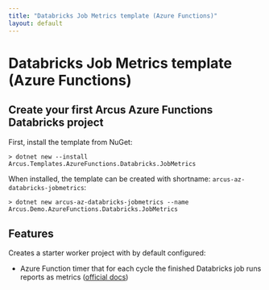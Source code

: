 ```yaml
---
title: "Databricks Job Metrics template (Azure Functions)"
layout: default
---
```


# Databricks Job Metrics template (Azure Functions)

## Create your first Arcus Azure Functions Databricks project

First, install the template from NuGet:

```shell
> dotnet new --install Arcus.Templates.AzureFunctions.Databricks.JobMetrics
```

When installed, the template can be created with shortname: `arcus-az-databricks-jobmetrics`:

```shell
> dotnet new arcus-az-databricks-jobmetrics --name Arcus.Demo.AzureFunctions.Databricks.JobMetrics
```

## Features

Creates a starter worker project with by default configured:

* Azure Function timer that for each cycle the finished Databricks job runs reports as metrics ([official docs](https://background-jobs.arcus-azure.net/features/databricks/gain-insights))
